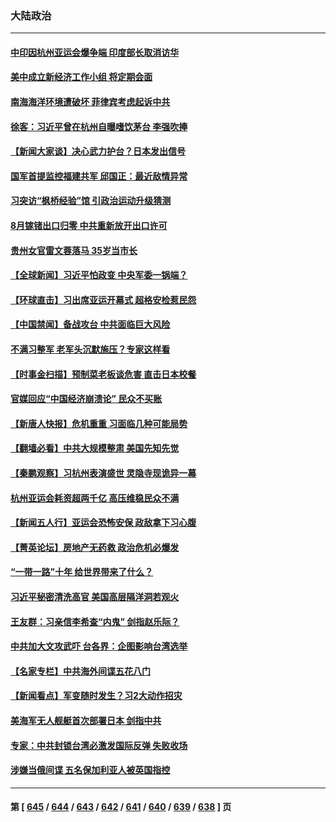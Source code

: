 ### 大陆政治
---
#### [中印因杭州亚运会爆争端 印度部长取消访华](../../pages/ncid277/n14079347.md) 
#### [美中成立新经济工作小组 将定期会面](../../pages/ncid277/n14079310.md) 
#### [南海海洋环境遭破坏 菲律宾考虑起诉中共](../../pages/ncid277/n14079212.md) 
#### [徐客：习近平曾在杭州自曝嗜饮茅台 李强吹捧](../../pages/ncid277/n14079046.md) 
#### [【新闻大家谈】决心武力护台？日本发出信号](../../pages/ncid277/n14078760.md) 
#### [国军首提监控福建共军 邱国正：最近敌情异常](../../pages/ncid277/n14079056.md) 
#### [习突访“枫桥经验”馆 引政治运动升级猜测](../../pages/ncid277/n14079161.md) 
#### [8月镓锗出口归零 中共重新放开出口许可](../../pages/ncid277/n14079103.md) 
#### [贵州女官雷文蓉落马 35岁当市长](../../pages/ncid277/n14079162.md) 
#### [【全球新闻】习近平怕政变 中央军委一锅端？](../../pages/ncid277/n14079104.md) 
#### [【环球直击】习出席亚运开幕式 超格安检惹民怨](../../pages/ncid277/n14078412.md) 
#### [【中国禁闻】备战攻台 中共面临巨大风险](../../pages/ncid277/n14078408.md) 
#### [不满习整军 老军头沉默施压？专家这样看](../../pages/ncid277/n14078928.md) 
#### [【时事金扫描】预制菜老板谈危害 直击日本校餐](../../pages/ncid277/n14078825.md) 
#### [官媒回应“中国经济崩溃论” 民众不买账](../../pages/ncid277/n14078742.md) 
#### [【新唐人快报】危机重重 习面临几种可能局势](../../pages/ncid277/n14078821.md) 
#### [【翻墙必看】中共大规模整肃 美国先知先觉](../../pages/ncid277/n14078861.md) 
#### [【秦鹏观察】习杭州表演盛世 灵隐寺现诡异一幕](../../pages/ncid277/n14078819.md) 
#### [杭州亚运会耗资超两千亿 高压维稳民众不满](../../pages/ncid277/n14078788.md) 
#### [【新闻五人行】亚运会恐怖安保 政敌拿下习心腹](../../pages/ncid277/n14078808.md) 
#### [【菁英论坛】房地产无药救 政治危机必爆发](../../pages/ncid277/n14078766.md) 
#### [“一带一路”十年 给世界带来了什么？](../../pages/ncid277/n14078771.md) 
#### [习近平秘密清洗高官 美国高层隔洋洞若观火](../../pages/ncid277/n14078250.md) 
#### [王友群：习亲信李希查“内鬼” 剑指赵乐际？](../../pages/ncid277/n14078775.md) 
#### [中共加大文攻武吓 台各界：企图影响台湾选举](../../pages/ncid277/n14074431.md) 
#### [【名家专栏】中共海外间谍五花八门](../../pages/ncid277/n14075580.md) 
#### [【新闻看点】军变随时发生？习2大动作招灾](../../pages/ncid277/n14078675.md) 
#### [美海军无人舰艇首次部署日本 剑指中共](../../pages/ncid277/n14078652.md) 
#### [专家：中共封锁台湾必激发国际反弹 失败收场](../../pages/ncid277/n14078425.md) 
#### [涉嫌当俄间谍 五名保加利亚人被英国指控](../../pages/ncid277/n14078665.md) 

---
#### 第 [ [645](./645.md) / [644](./644.md) / [643](./643.md) / [642](./642.md) / [641](./641.md) / [640](./640.md) / [639](./639.md) / [638](./638.md) ] 页
